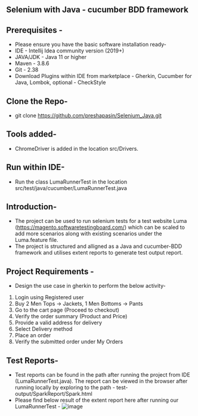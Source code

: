 ## Selenium with Java - cucumber BDD framework 

## Prerequisites -
* Please ensure you have the basic software installation ready-
* IDE - Intellij Idea community version (2019+)
* JAVA/JDK - Java 11 or higher
* Maven - 3.8.6
* Git - 2.38
* Download Plugins within IDE from marketplace - Gherkin, Cucumber for Java, Lombok, optional - CheckStyle

## Clone the Repo-
* git clone https://github.com/preshapasin/Selenium_Java.git

## Tools added-
* ChromeDriver is added in the location src/Drivers.

## Run within IDE-
* Run the class LumaRunnerTest in the  location src/test/java/cucumber/LumaRunnerTest.java

## Introduction-
* The project can be used to run selenium tests for a test website Luma (https://magento.softwaretestingboard.com/) which can be scaled to 
add more scenarios along with existing scenarios under the Luma.feature file.
* The project is structured and alligned as a Java and cucumber-BDD framework and utilises extent reports to generate test output report.

## Project Requirements - 
* Design the use case in gherkin to perform the below activity-
 
 1. Login using Registered user 
 2. Buy 2 Men Tops → Jackets, 1 Men Bottoms → Pants 
 3. Go to the cart page (Proceed to checkout) 
 4. Verify the order summary (Product and Price) 
 5. Provide a valid address for delivery 
 6. Select Delivery method 
 7. Place an order 
 8. Verify the submitted order under My Orders

## Test Reports-
* Test reports can be found in the path after running the project from IDE (LumaRunnerTest.java). The report can be viewed in the browser after
running locally by exploring to the path - test-output/SparkReport/Spark.html
* Please find below result of the extent report here after running our LumaRunnerTest -
![image](https://user-images.githubusercontent.com/118708370/203493134-81fd434f-8e08-477b-94f6-7110fce607d6.png)







